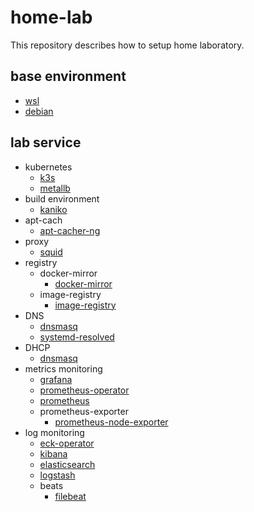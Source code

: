 # home-lab

This repository describes how to setup home laboratory.

## base environment

- [wsl](wsl)
- [debian](debian)

## lab service

- kubernetes
  - [k3s](k3s)
  - [metallb](metallb)
- build environment
  - [kaniko](kaniko)
- apt-cach
  - [apt-cacher-ng](apt-cacher-ng)
- proxy
  - [squid](squid)
- registry
  - docker-mirror
    - [docker-mirror](docker-mirror)
  - image-registry
    - [image-registry](image-registry)
- DNS
  - [dnsmasq](dnsmasq)
  - [systemd-resolved](systemd-resolved)
- DHCP
  - [dnsmasq](dnsmasq)
- metrics monitoring
  - [grafana](grafana)
  - [prometheus-operator](prometheus-operator)
  - [prometheus](prometheus)
  - prometheus-exporter
    - [prometheus-node-exporter](prometheus-exporter/prometheus-node-exporter)
- log monitoring
  - [eck-operator](eck-operator)
  - [kibana](kibana)
  - [elasticsearch](elasticsearch)
  - [logstash](logstash)
  - beats
    - [filebeat](beats/filebeat)
